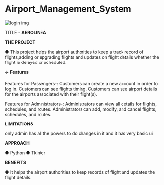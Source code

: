 # Airport_Management_System
![login img](https://user-images.githubusercontent.com/94358298/204130640-b1e70b43-6cdd-4524-b207-52f5b16620d9.jpg)


TITLE - **AEROLINEA** 


**THE PROJECT**

● This project helps the airport authorities to keep a track record of flights,adding or upgrading flights and
updates on flight details whether the flight is delayed or scheduled.

✈️ **Features**

Features for Passengers-:
Customers can create a new account in order to log in.
Customers can see flights timing.
Customers can see airport details for the airports associated with their flight(s).

Features for Administrators-:
Administrators can view all details for flights, schedules, and routes.
Administrators can add, modify, and cancel flights, schedules, and routes.

**LIMITATIONS**

only admin has all the powers to do changes in it and it has very basic ui

**APPROACH**

● Python
● Tkinter

**BENEFITS**

● It helps the airport authorities to keep records of flight and updates the flight details.
